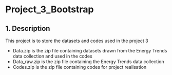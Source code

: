 # Project_3_Bootstrap
## 1. Description
This project is to store the datasets and codes used in the project 3

- Data.zip is the zip file containing datasets drawn from the Energy Trends data collection and used in the codes
- Data_raw.zip is the zip file containing the Energy Trends data collection
- Codes.zip is the zip file containing codes for project realisation
